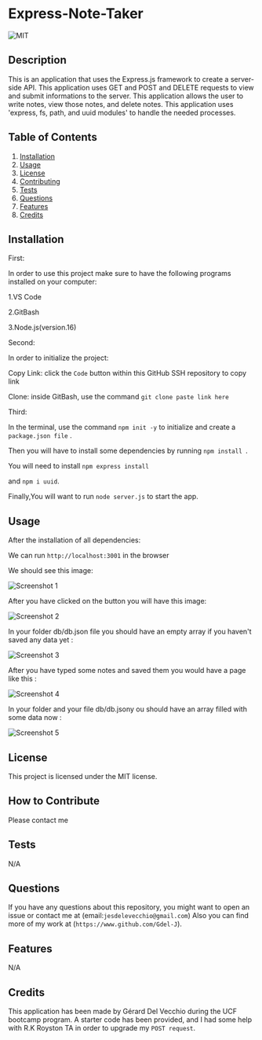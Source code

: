# Express-Note-Taker

![MIT](https://img.shields.io/badge/license-MIT-green)


## Description

This is an application that uses the Express.js framework to create a server-side API. This application uses GET and POST and DELETE requests to view and submit informations to the server.
This application allows the user to write notes, view those notes, and delete notes.
This application uses 'express, fs, path, and uuid modules' to handle the needed processes.


## Table of Contents 


 
  1. [Installation](#installation)
  2. [Usage](#usage)
  3. [License](#license)
  4. [Contributing](#contributing)
  5. [Tests](#tests)
  6. [Questions](#questions)
  7. [Features](#features)
  8. [Credits](#credits)

## Installation


First:

In order to use this project make sure to have the following programs installed on your computer:

1.VS Code

2.GitBash

3.Node.js(version.16)




Second:

In order to initialize the project:

Copy Link: click the `Code` button within this GitHub SSH repository to copy link

Clone: inside GitBash, use the command `git clone paste link here`






Third: 

In the terminal, use the command `npm init -y` to initialize and create a `package.json file` .

Then you will have to install some dependencies by running `npm install `.

You will need to install `npm express install` 

and `npm i uuid`.


Finally,You will want to run `node server.js` to start the app.




## Usage

After the installation of all dependencies:

We can run `http://localhost:3001` in the browser

We should see this image:

![Screenshot 1](https://user-images.githubusercontent.com/120201085/236970885-d0b25884-bc7a-42ef-a7fe-5c833209abae.png)


 After you have clicked on the button  you will have this  image:

![Screenshot 2](https://user-images.githubusercontent.com/120201085/236970122-ab11dcb6-5d93-4bca-91d6-d6dc3dc41ef7.png)



In your folder  db/db.json file you should have an empty array if you haven't saved any data yet :

![Screenshot 3](https://user-images.githubusercontent.com/120201085/236970133-41759363-f6aa-4f5c-871c-9cae00d3ad49.png)



After you have typed some notes and saved them  you would have a page like this : 


![Screenshot 4](https://user-images.githubusercontent.com/120201085/236970142-0f645511-903a-46dc-8042-ac02d21b5d74.png)



In your folder  and your file db/db.jsony ou should have an array filled with some data now :


![Screenshot 5](https://user-images.githubusercontent.com/120201085/236970152-a989b061-f06c-4ff3-a3c4-5e04da4e0c31.png)



## License

This project is licensed under the MIT license.

## How to Contribute

Please contact me

## Tests

N/A

## Questions

If you have any questions about this repository, you might want to open an issue or contact me  at (email:`jesdelevecchio@gmail.com`)
Also you can find more of my work at (`https://www.github.com/Gdel-J`).

## Features

N/A


## Credits

This application has been made by Gérard Del Vecchio during the UCF bootcamp program. A starter code has been provided, and I had some help with R.K Royston TA in order to upgrade my `POST request`.